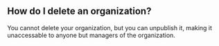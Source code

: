 ## How do I delete an organization?

You cannot delete your organization, but you can unpublish it, making it unaccessable
to anyone but managers of the organization.
